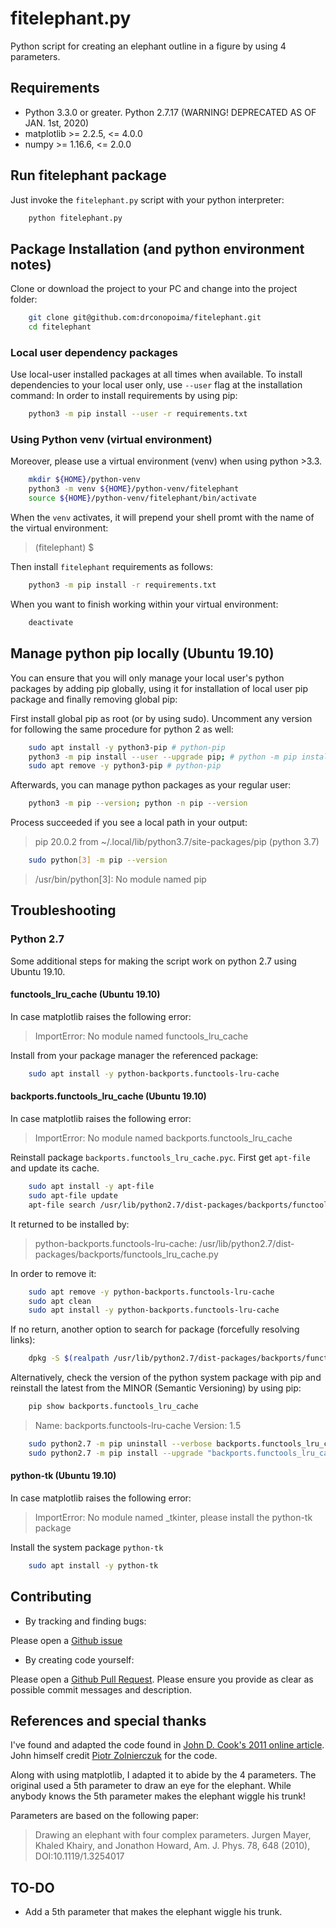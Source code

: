 # fitelephant.py

Python script for creating an elephant outline in a figure by using 4 parameters.

## Requirements

- Python 3.3.0 or greater. Python 2.7.17 (WARNING! DEPRECATED AS OF JAN. 1st, 2020)
- matplotlib >= 2.2.5, <= 4.0.0
- numpy >= 1.16.6, <= 2.0.0

## Run fitelephant package

Just invoke the `fitelephant.py` script with your python interpreter:

```sh
    python fitelephant.py
```

## Package Installation (and python environment notes)

Clone or download the project to your PC and change into the project folder:

```sh
    git clone git@github.com:drconopoima/fitelephant.git
    cd fitelephant
```

### Local user dependency packages

Use local-user installed packages at all times when available. To install dependencies to your local user only, use `--user` flag at the installation command:
In order to install requirements by using pip:

```sh
    python3 -m pip install --user -r requirements.txt
```

### Using Python venv (virtual environment)

Moreover, please use a virtual environment (venv) when using python >3.3.

```sh
    mkdir ${HOME}/python-venv
    python3 -m venv ${HOME}/python-venv/fitelephant
    source ${HOME}/python-venv/fitelephant/bin/activate
```

When the `venv` activates, it will prepend your shell promt with the name of the virtual environment:

> (fitelephant) \$

Then install `fitelephant` requirements as follows:

```sh
    python3 -m pip install -r requirements.txt
```

When you want to finish working within your virtual environment:

```sh
    deactivate
```

## Manage python pip locally (Ubuntu 19.10)

You can ensure that you will only manage your local user's python packages by adding pip globally, using it for installation of local user pip package and finally removing global pip:

First install global pip as root (or by using sudo). Uncomment any version for following the same procedure for python 2 as well:

```sh
    sudo apt install -y python3-pip # python-pip
    python3 -m pip install --user --upgrade pip; # python -m pip install --user --upgrade pip
    sudo apt remove -y python3-pip # python-pip
```

Afterwards, you can manage python packages as your regular user:

```sh
    python3 -m pip --version; python -n pip --version
```

Process succeeded if you see a local path in your output:

> pip 20.0.2 from ~/.local/lib/python3.7/site-packages/pip (python 3.7)

```sh
    sudo python[3] -m pip --version
```

> /usr/bin/python[3]: No module named pip

## Troubleshooting

### Python 2.7

Some additional steps for making the script work on python 2.7 using Ubuntu 19.10.

#### functools_lru_cache (Ubuntu 19.10)

In case matplotlib raises the following error:

> ImportError: No module named functools_lru_cache

Install from your package manager the referenced package:

```sh
    sudo apt install -y python-backports.functools-lru-cache
```

#### backports.functools_lru_cache (Ubuntu 19.10)

In case matplotlib raises the following error:

> ImportError: No module named backports.functools_lru_cache

Reinstall package `backports.functools_lru_cache.pyc`. First get `apt-file` and update its cache.

```sh
    sudo apt install -y apt-file
    sudo apt-file update
    apt-file search /usr/lib/python2.7/dist-packages/backports/functools_lru_cache.pyc
```

It returned to be installed by:

> python-backports.functools-lru-cache: /usr/lib/python2.7/dist-packages/backports/functools_lru_cache.py

In order to remove it:

```sh
    sudo apt remove -y python-backports.functools-lru-cache
    sudo apt clean
    sudo apt install -y python-backports.functools-lru-cache
```

If no return, another option to search for package (forcefully resolving links):

```sh
    dpkg -S $(realpath /usr/lib/python2.7/dist-packages/backports/functools_lru_cache.py)
```

Alternatively, check the version of the python system package with pip and reinstall the latest from the MINOR (Semantic Versioning) by using pip:

```sh
    pip show backports.functools_lru_cache
```

> Name: backports.functools-lru-cache
> Version: 1.5

```sh
    sudo python2.7 -m pip uninstall --verbose backports.functools_lru_cache
    sudo python2.7 -m pip install --upgrade "backports.functools_lru_cache>=1.5.0,<1.6.0"
```

#### python-tk (Ubuntu 19.10)

In case matplotlib raises the following error:

> ImportError: No module named \_tkinter, please install the python-tk package

Install the system package `python-tk`

```sh
    sudo apt install -y python-tk
```

## Contributing

- By tracking and finding bugs:

Please open a [Github issue](https://github.com/drconopoima/fitelephant/issues)

- By creating code yourself:

Please open a [Github Pull Request](https://github.com/drconopoima/fitelephant/pulls). Please ensure you provide as clear as possible commit messages and description.

## References and special thanks

I've found and adapted the code found in [John D. Cook's 2011 online article](https://www.johndcook.com/blog/2011/06/21/how-to-fit-an-elephant/). John himself credit [Piotr Zolnierczuk](http://twitter.com/zolnie) for the code.

Along with using matplotlib, I adapted it to abide by the 4 parameters. The original used a 5th parameter to draw an eye for the elephant. While anybody knows the 5th parameter makes the elephant wiggle his trunk!

Parameters are based on the following paper:

> Drawing an elephant with four complex parameters. Jurgen Mayer, Khaled Khairy, and Jonathon Howard, Am. J. Phys. 78, 648 (2010), DOI:10.1119/1.3254017

## TO-DO

- Add a 5th parameter that makes the elephant wiggle his trunk.

